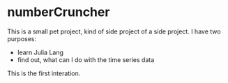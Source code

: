 # numberCruncher
This is a small pet project, kind of side project of a side project. I have two purposes: 
* learn Julia Lang
* find out, what can I do with the time series data

This is the first interation.